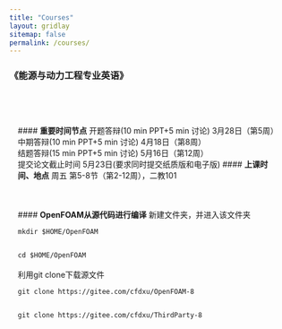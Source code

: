 ```yaml
---
title: "Courses"
layout: gridlay
sitemap: false
permalink: /courses/
---
```

<style>

.jumbotron{
    padding:3%;
    padding-bottom:10px;
    padding-top:10px;
    margin-top:10px;
    margin-bottom:30px;
}
</style>

### 《能源与动力工程专业英语》

<div class="jumbotron">
<!--
<b>2024年秋季学期PPT下载</b>
<br><a href="{{ site.url }}{{ site.baseurl }}/files/Academic_English/Chap0_Intro.pdf" target="_blank" style="color:white;">Chap0_Intro.pdf</a>

<br><a href="{{ site.url }}{{ site.baseurl }}/files/Academic_English/Chap1_Fluid_Mechanics_Intro.pdf" target="_blank" style="color:white;">Chap1_Fluid_Mechanics_Intro.pdf</a>
<br><a href="{{ site.url }}{{ site.baseurl }}/files/Academic_English/Chap2_Cartesian_Tensors.pdf" target="_blank" style="color:white;">Chap2_Cartesian_Tensors.pdf</a>
<br><a href="{{ site.url }}{{ site.baseurl }}/files/Academic_English/Chap3_Vorticity_Dynamics.pdf" target="_blank" style="color:white;">Chap3_Vorticity_Dynamics.pdf</a>
<br><a href="{{ site.url }}{{ site.baseurl }}/files/Academic_English/Chap4_Boundary_Layers.pdf" target="_blank" style="color:white;">Chap4_Boundary_Layers.pdf</a>
<br><a href="{{ site.url }}{{ site.baseurl }}/files/Academic_English/EST_Grammar_1.pdf" target="_blank" style="color:white;">EST_Grammar_1.pdf</a>
<br><a href="{{ site.url }}{{ site.baseurl }}/files/Academic_English/EST_Grammar_2.pdf" target="_blank" style="color:white;">EST_Grammar_2.pdf</a>
<br><a href="{{ site.url }}{{ site.baseurl }}/files/Academic_English/Academic_Writing_1.pdf" target="_blank" style="color:white;">Academic_Writing_1.pdf</a>
<br><a href="{{ site.url }}{{ site.baseurl }}/files/Academic_English/HW1.pdf" target="_blank" style="color:white;">HW1.pdf</a>
<br><a href="{{ site.url }}{{ site.baseurl }}/files/Academic_English/Academic_Writing_2.pdf" target="_blank" style="color:white;">Academic_Writing_2.pdf</a>
<br><a href="{{ site.url }}{{ site.baseurl }}/files/Academic_English/2021《能源与动力工程专业英语》试题.pdf" target="_blank" style="color:white;">2021《能源与动力工程专业英语》试题.pdf</a>
<br><a href="{{ site.url }}{{ site.baseurl }}/files/Academic_English/专业英语教学资料（部分考题出处）.pdf" target="_blank" style="color:white;">专业英语教学资料（部分考题出处）.pdf</a>
<br><a href="{{ site.url }}{{ site.baseurl }}/files/Academic_English/Pump.pdf" target="_blank" style="color:white;">Pump.pdf</a>
<br><a href="{{ site.url }}{{ site.baseurl }}/files/Academic_English/Technical_Terms.pdf" target="_blank" style="color:white;">Technical_Terms.pdf</a>
-->
</div>

### 《计算流体动力学编程实践》

<div class="jumbotron">
#### <b>2025年春季学期PPT下载</b>
<br><a href="{{ site.url }}{{ site.baseurl }}/files/OpenFOAM/chap_1.pdf" target="_blank" style="color:white;">chap_1.pdf</a>
<br><a href="{{ site.url }}{{ site.baseurl }}/files/OpenFOAM/hw_1.pdf" target="_blank" style="color:white;">hw_1.pdf</a>
<!--
<br><a href="{{ site.url }}{{ site.baseurl }}/files/OpenFOAM/chap_2.1_fluids.pdf" target="_blank" style="color:white;">chap_2.1_fluids.pdf</a>
<br><a href="{{ site.url }}{{ site.baseurl }}/files/OpenFOAM/chap_2.2_code_structure.pdf" target="_blank" style="color:white;">chap_2.2_code_structure.pdf</a>
<br><a href="{{ site.url }}{{ site.baseurl }}/files/OpenFOAM/chap_2.3_diffusion.pdf" target="_blank" style="color:white;">chap_2.3_diffusion.pdf</a>
<br><a href="{{ site.url }}{{ site.baseurl }}/files/OpenFOAM/chap_2.4_boundary_conditions.pdf" target="_blank" style="color:white;">chap_2.3_boundary_conditions.pdf</a>
<br><a href="{{ site.url }}{{ site.baseurl }}/files/OpenFOAM/chap_3_blockMesh.pdf" target="_blank" style="color:white;">chap_3_blockMesh.pdf</a>
<br><a href="{{ site.url }}{{ site.baseurl }}/files/OpenFOAM/hw_2.pdf" target="_blank" style="color:white;">hw_2.pdf</a>
<br><a href="{{ site.url }}{{ site.baseurl }}/files/OpenFOAM/chap_4_solvers.pdf" target="_blank" style="color:white;">chap_4_solvers.pdf</a>
<br><a href="{{ site.url }}{{ site.baseurl }}/files/OpenFOAM/chap_5.1_turbulence.pdf" target="_blank" style="color:white;">chap_5.1_turbulence.pdf</a>
<br><a href="{{ site.url }}{{ site.baseurl }}/files/OpenFOAM/chap_5.2_wall_functions.pdf" target="_blank" style="color:white;">chap_5.2_wall_functions.pdf</a>
<br><a href="{{ site.url }}{{ site.baseurl }}/files/OpenFOAM/chap_6_postProcessing.pdf" target="_blank" style="color:white;">chap_6_postProcessing.pdf</a>
-->
</div>

<div class="jumbotron">
#### <b>重要时间节点</b>
开题答辩(10 min PPT+5 min 讨论)  3月28日（第5周）
<br>中期答辩(10 min PPT+5 min 讨论)  4月18日（第8周）
<br>结题答辩(15 min PPT+5 min 讨论)  5月16日（第12周）
<br>提交论文截止时间  5月23日(要求同时提交纸质版和电子版)
#### <b>上课时间、地点</b>
周五  第5-8节（第2-12周），二教101
</div>
<div class="jumbotron">
#### <b>OpenFOAM从源代码进行编译</b>
新建文件夹，并进入该文件夹
<br><code>
mkdir $HOME/OpenFOAM
<br>
cd $HOME/OpenFOAM
</code>
<br>利用git clone下载源文件
<br>
<code>
git clone https://gitee.com/cfdxu/OpenFOAM-8
<br>
git clone https://gitee.com/cfdxu/ThirdParty-8
</code>
<!--
<br>下载并解压缩源文件
<br><code>
wget -O - http://dl.openfoam.org/source/8 | tar xvz
<br>
wget -O - http://dl.openfoam.org/third-party/8 | tar xvz
<br>
更改文件名(特定)
mv OpenFOAM-8-version-8 OpenFOAM-8
<br>
mv ThirdParty-8-version-8 ThirdParty-8
</code>

<br>
将以下一行写入<code>$HOME/.bashrc</code>最后一行，然后运行<code>source $HOME/.bashrc</code>
<br><code>
source $HOME/OpenFOAM/OpenFOAM-8/etc/bashrc
</code>
<br>
编译前安装必要软件 Ubuntu 18.04及以上（注意复制时可能出现断行）
<br><code>
sudo apt-get install build-essential flex bison git-core cmake zlib1g-dev libboost-system-dev libboost-thread-dev libopenmpi-dev openmpi-bin gnuplot libreadline-dev libncurses-dev libxt-dev
</code>
<br>
进入Openfoam-8，进行编译，<code>-j</code>指编译时调用所有线程 ,<code>-j4</code>指调用4线程
<br><code>
foam
<br>
./Allwmake -j
</code>
<br>验证是否可行，<code>run</code>等效于<code>cd $FOAM_RUN</code>
<br><code>
mkdir -p $FOAM_RUN
<br>
run
<br>
cp -r $FOAM_TUTORIALS/incompressible/icoFoam/cavity/cavity cavity
<br>
cd cavity
<br>
blockMesh
<br>
icoFoam
</code>
<br>
</div>
-->